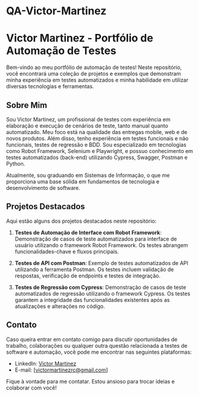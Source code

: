 # QA-Victor-Martinez
# Victor Martinez - Portfólio de Automação de Testes

Bem-vindo ao meu portfólio de automação de testes! Neste repositório, você encontrará uma coleção de projetos e exemplos que demonstram minha experiência em testes automatizados e minha habilidade em utilizar diversas tecnologias e ferramentas.

## Sobre Mim

Sou Victor Martinez, um profissional de testes com experiência em elaboração e execução de cenários de teste, tanto manual quanto automatizado. Meu foco está na qualidade das entregas mobile, web e de novos produtos. Além disso, tenho experiência em testes funcionais e não funcionais, testes de regressão e BDD. Sou especializado em tecnologias como Robot Framework, Selenium e Playwright, e possuo conhecimento em testes automatizados (back-end) utilizando Cypress, Swagger, Postman e Python.

Atualmente, sou graduando em Sistemas de Informação, o que me proporciona uma base sólida em fundamentos de tecnologia e desenvolvimento de software.

## Projetos Destacados

Aqui estão alguns dos projetos destacados neste repositório:

1. **Testes de Automação de Interface com Robot Framework**: Demonstração de casos de teste automatizados para interface de usuário utilizando o framework Robot Framework. Os testes abrangem funcionalidades-chave e fluxos principais.

2. **Testes de API com Postman**: Exemplo de testes automatizados de API utilizando a ferramenta Postman. Os testes incluem validação de respostas, verificação de endpoints e testes de integração.

3. **Testes de Regressão com Cypress**: Demonstração de casos de teste automatizados de regressão utilizando o framework Cypress. Os testes garantem a integridade das funcionalidades existentes após as atualizações e alterações no código.

## Contato

Caso queira entrar em contato comigo para discutir oportunidades de trabalho, colaborações ou qualquer outra questão relacionada a testes de software e automação, você pode me encontrar nas seguintes plataformas:

- LinkedIn: [Victor Martinez](https://www.linkedin.com/in/victorleafar/)
- E-mail: [victormartinezrc@gmail.com]

Fique à vontade para me contatar. Estou ansioso para trocar ideias e colaborar com você!

